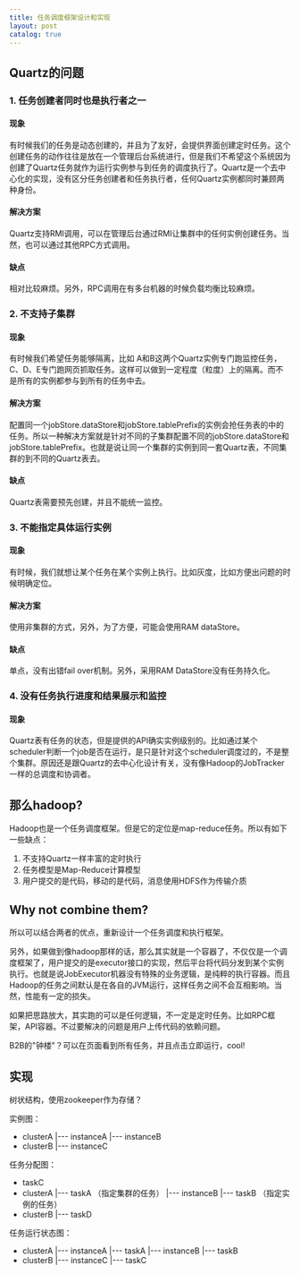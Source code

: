 ```yaml
---
title: 任务调度框架设计和实现
layout: post
catalog: true
---
```



Quartz的问题
------------

### 1. 任务创建者同时也是执行者之一

#### 现象

有时候我们的任务是动态创建的，并且为了友好，会提供界面创建定时任务。这个创建任务的动作往往是放在一个管理后台系统进行，但是我们不希望这个系统因为创建了Quartz任务就作为运行实例参与到任务的调度执行了。Quartz是一个去中心化的实现，没有区分任务创建者和任务执行者，任何Quartz实例都同时兼顾两种身份。

#### 解决方案

Quartz支持RMI调用，可以在管理后台通过RMI让集群中的任何实例创建任务。当然，也可以通过其他RPC方式调用。

#### 缺点

相对比较麻烦。另外，RPC调用在有多台机器的时候负载均衡比较麻烦。

### 2. 不支持子集群

#### 现象

有时候我们希望任务能够隔离，比如 A和B这两个Quartz实例专门跑监控任务，C、D、E专门跑网页抓取任务。这样可以做到一定程度（粒度）上的隔离。而不是所有的实例都参与到所有的任务中去。

#### 解决方案

配置同一个jobStore.dataStore和jobStore.tablePrefix的实例会抢任务表的中的任务。所以一种解决方案就是针对不同的子集群配置不同的jobStore.dataStore和jobStore.tablePrefix。也就是说让同一个集群的实例到同一套Quartz表，不同集群的到不同的Quartz表去。

#### 缺点

Quartz表需要预先创建，并且不能统一监控。

### 3. 不能指定具体运行实例

#### 现象

有时候，我们就想让某个任务在某个实例上执行。比如灰度，比如方便出问题的时候明确定位。

#### 解决方案

使用非集群的方式，另外，为了方便，可能会使用RAM dataStore。

#### 缺点

单点，没有出错fail over机制。另外，采用RAM DataStore没有任务持久化。

### 4. 没有任务执行进度和结果展示和监控

#### 现象

Quartz表有任务的状态，但是提供的API确实实例级别的。比如通过某个scheduler判断一个job是否在运行，是只是针对这个scheduler调度过的，不是整个集群。原因还是跟Quartz的去中心化设计有关，没有像Hadoop的JobTracker一样的总调度和协调者。


那么hadoop?
-----------

Hadoop也是一个任务调度框架。但是它的定位是map-reduce任务。所以有如下一些缺点：

1. 不支持Quartz一样丰富的定时执行
2. 任务模型是Map-Reduce计算模型
3. 用户提交的是代码，移动的是代码，消息使用HDFS作为传输介质


Why not combine them?
---------------------

所以可以结合两者的优点，重新设计一个任务调度和执行框架。

另外，如果做到像hadoop那样的话，那么其实就是一个容器了，不仅仅是一个调度框架了，用户提交的是executor接口的实现，然后平台将代码分发到某个实例执行。也就是说JobExecutor机器没有特殊的业务逻辑，是纯粹的执行容器。而且Hadoop的任务之间默认是在各自的JVM运行，这样任务之间不会互相影响。当然，性能有一定的损失。

如果把思路放大，其实跑的可以是任何逻辑，不一定是定时任务。比如RPC框架，API容器。不过要解决的问题是用户上传代码的依赖问题。


B2B的"钟楼"？可以在页面看到所有任务，并且点击立即运行，cool!

实现
----

树状结构，使用zookeeper作为存储？

实例图：

- clusterA
|--- instanceA
|--- instanceB
- clusterB
|--- instanceC

任务分配图：

- taskC 
- clusterA
|--- taskA （指定集群的任务）
|--- instanceB
	|--- taskB （指定实例的任务）
- clusterB
|--- taskD


任务运行状态图：
 
- clusterA
|--- instanceA 
	|--- taskA
|--- instanceB
	|--- taskB
- clusterB
|--- instanceC
	|--- taskC























